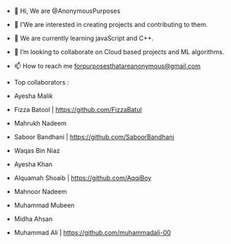 - 👋 Hi, We are @AnonymousPurposes
- 👀 I’We are interested in creating projects and contributing to them.
- 🌱 We are currently learning javaScript and C++.
- 💞️ I’m looking to collaborate on Cloud based projects and ML algorithms.
- 📫 How to reach me forpurposesthatareanonymous@gmail.com

- Top collaborators :
- Ayesha Malik
- Fizza Batool | https://github.com/FizzaBatul
- Mahrukh Nadeem
- Saboor Bandhani | https://github.com/SaboorBandhani
- Waqas Bin Niaz
- Ayesha Khan
- Alquamah Shoaib | https://github.com/AqqiBoy
- Mahnoor Nadeem 
- Muhammad Mubeen
- Midha Ahsan
- Muhammad Ali | https://github.com/muhammadali-00
  

<!---
AnonymousPurposes/AnonymousPurposes is a ✨ special ✨ repository because its `README.md` (this file) appears on your GitHub profile.
You can click the Preview link to take a look at your changes.
--->

